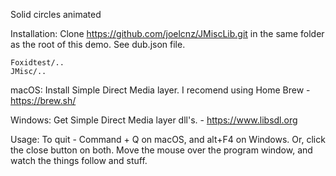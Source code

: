 Solid circles animated

Installation:
Clone https://github.com/joelcnz/JMiscLib.git in the same folder as the root of this demo. See dub.json file.
```
Foxidtest/..
JMisc/..
```
macOS:
Install Simple Direct Media layer. I recomend using Home Brew - https://brew.sh/

Windows:
Get Simple Direct Media layer dll's. - https://www.libsdl.org

Usage:
To quit - Command + Q on macOS, and alt+F4 on Windows. Or, click the close button on both.
Move the mouse over the program window, and watch the things follow and stuff.
